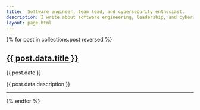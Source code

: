 ```yaml
---
title:  Software engineer, team lead, and cybersecurity enthusiast.
description: I write about software engineering, leadership, and cybersecurity.
layout: page.html
---
```


{% for post in collections.post reversed %}
<h2><a href="{{ post.url }}">{{ post.data.title }}</a></h2>

{{ post.date }}

{{ post.data.description }}
<hr>
{% endfor %}
